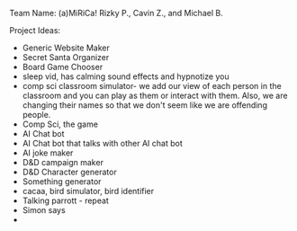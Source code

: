 Team Name: (a)MiRiCa!
Rizky P., Cavin Z., and Michael B.

Project Ideas:
- Generic Website Maker
- Secret Santa Organizer 
- Board Game Chooser
- sleep vid, has calming sound effects and hypnotize you
- comp sci classroom simulator- we add our view of each person in the classroom and you can play as them or interact with them. Also, we are changing their names so that we don't seem like we are offending people.
- Comp Sci, the game
- AI Chat bot
- AI Chat bot that talks with other AI chat bot
- AI joke maker
- D&D campaign maker
- D&D Character generator
- Something generator
- cacaa, bird simulator, bird identifier
- Talking parrott - repeat
- Simon says
- 
